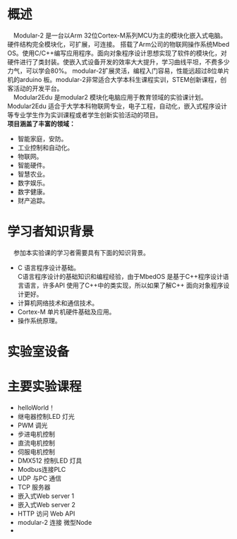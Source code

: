 # 概述 
&ensp;&ensp;Modular-2 是一台以Arm 32位Cortex-M系列MCU为主的模块化嵌入式电脑。硬件结构完全模块化，可扩展，可连接。 搭载了Arm公司的物联网操作系统Mbed OS。使用C/C++编写应用程序。面向对象程序设计思想实现了软件的模块化，对硬件进行了类封装。使嵌入式设备开发的效率大大提升，学习曲线平坦，不费多少力气，可以学会80%。 modular-2扩展灵活，编程入门容易，性能远超过8位单片机的arduino 板。modular-2非常适合大学本科生课程实训，STEM创新课程，创客活动的开发平台。    
&ensp;&ensp;Modular2Edu 是modular2 模块化电脑应用于教育领域的实验课计划。Modular2Edu 适合于大学本科物联网专业，电子工程，自动化，嵌入式程序设计等专业学生作为实训课程或者学生创新实验活动的项目。   
**项目涵盖了丰富的领域：**
+ 智能家庭，安防。 
+ 工业控制和自动化。
+ 物联网。  
+ 智能硬件。 
+ 智慧农业。 
+ 数字娱乐。 
+ 数字健康。 
+ 财产追踪。
# 学习者知识背景
&ensp;&ensp;参加本实验课的学习者需要具有下面的知识背景。 
+ C 语言程序设计基础。   
C语言程序设计的基础知识和编程经验，由于MbedOS 是基于C++程序设计语言语言，许多API 使用了C++中的类实现，所以如果了解C++ 面向对象程序设计更好。 
+ 计算机网络技术和通信技术。  
+ Cortex-M 单片机硬件基础及应用。 
+ 操作系统原理。 
# 实验室设备 
# 主要实验课程
+ helloWorld！
+ 继电器控制LED 灯光
+ PWM 调光
+ 步进电机控制
+ 直流电机控制
+ 伺服电机控制
+ DMX512 控制LED 灯具
+ Modbus连接PLC
+ UDP 与PC 通信
+ TCP 服务器
+ 嵌入式Web server 1
+ 嵌入式Web server 2
+ HTTP 访问 Web API
+ modular-2 连接 微型Node
+ 



